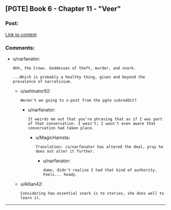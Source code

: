 ## [PGTE] Book 6 - Chapter 11 - "Veer"

### Post:

[Link to content](https://practicalguidetoevil.wordpress.com/2020/02/14/chapter-11-veer/)

### Comments:

- u/narfanator:
  ```
  Ahh, the Crows. Goddesses of theft, murder, and snark.

  ...Which is probably a healthy thing, given and beyond the prevalence of narrativium.
  ```

  - u/ashinator92:
    ```
    Weren't we going to x-post from the pgte subreddit?
    ```

    - u/narfanator:
      ```
      It weirds me out that you're phrasing that as if I was part of that conversation. I wasn't; I wasn't even aware that conversation had taken place.
      ```

      - u/MagicHamsta:
        ```
        Translation: /u/narfanator has altered the deal, pray he does not alter it further.
        ```

        - u/narfanator:
          ```
          damn, didn't realize I had that kind of authority. Feels... heady.
          ```

  - u/Allian42:
    ```
    Considering how essential snark is to stories, she does well to learn it.
    ```

---

